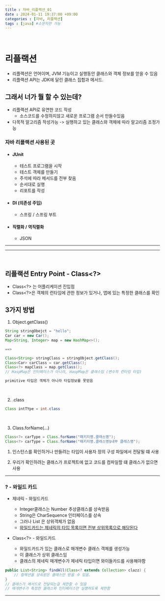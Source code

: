```yaml
---
title : 자바_리플랙션_01
date : 2024-01-11 19:37:00 +09:00
categories : [자바, 리플랙션]
tags : [java] #소문자만 가능
---
```



<br>

# 리플랙션

- 리플랙션은 언어이며, JVM 기능이고
실행동안 클래스와 객체 정보를 얻을 수 있음
- 리플랙션 API는 JDK에 달린 클래스 집합과 메서드.


## 그래서 너가 뭘 할 수 있는데?
- 리플랙션 API로 유연한 코드 작성
  - 소스코드를 수정하지않고 새로운 프로그램 순서 만들수있음
- 다목적 알고리즘 작성가능 -> 실행하고 있는 클래스와 객체에 따라 알고리즘 조정가능

### 자바 리플랙션 사용된 곳
- #### JUnit
  - 테스트 프로그램을 시작
  - 테스트 객체를 만들기
  - 주석에 따라 메서드를 전부 찾음
  - 순서대로 실행
  - 리포트를 작성

- #### DI (의존성 주입)
  - 스프링 / 스프링 부트

- #### 직렬화 / 역직렬화
  - JSON


---
---

<br>

## 리플랙션 Entry Point - Class<?>
- Class<?> 는 어플리케이션 진입점
- Class<?>은 객체의 런타임에 관한 정보가 있거나, 
앱에 있는 특정한 클래스를 확인


## 3가지 방법
1. Object.getClass()
```java
String stringObejct = "hello";
Car car = new Car();
Map<String, Integer> map = new HashMap<>();

==>

Class<String> stringClass = stringObject.getClass();
Class<Car> carClass = car.getClass();
Class<?> mapClass = map.getClass();
// HaspMap은 인터페이스가 아니라, HaspMap은 클래스임 (변수의 런타임 타입)

primitive 타입은 객체가 아니라 타입정보를 못얻음
```

<br>

2. .class
```java
Class intTYpe = int.class

```

<br>

3. Class.forName(...)
```java
Class<?> carType = Class.forName("패키지명.클래스명");
Class<?> carType = Class.forName("패키지명.클래스명$내부 클래스명");
```
1. 인스턴스를 확인하거나 만들려는 타입이
사용자 정의 구성 파일에서 전달될 떄 사용

2. 우리가 확인하려는 클래스가 프로젝트에 없고
코드를 컴파일할 떄 클래스가 없으면 사용
---

### ? - 와일드 카드
- 제네릭 - 와일드카드
    - Integer클래스는 Number 추상클래스를 상속받음
    - String은 CharSequence 인터페이스를 상속
    - 그러나 List<String> 은 상위객체가 없음
    - <U> 와일드카드는 제네릭의 타입 목록이면 전부 상위목록으로 해당된다 </U>

- Class<?> - 와일드카드
  - 와일드카드가 있는 클래스로 매개변수 클래스 객체를 생성가능
  - 이 클래스가 상위 클래스임
  - 클래스의 제네릭 매개변수가 제네릭 타입이면 와이들카드를 사용해야함
```java
public List<String> findAll(Class<? extends Collection> clazz) {
    // 컬렉션을 상속받은 클래스만 받을 수 있음.
}
// 클래스가 메서드로 전달되는걸 제한할 수 있음
// 매개변수가 특정한 클래스와 인터페이스만 실행하도록 제한함
```
---




